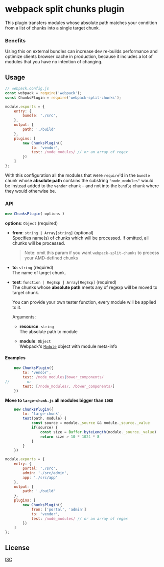 # webpack split chunks plugin

This plugin transfers modules whose absolute path matches your condition from a list of chunks into a single
target chunk.

### Benefits

Using this on external bundles can increase dev re-builds performance and optimize clients browser cache in production, because it includes a lot of modules that you have no intention of changing.

## Usage
```js
// webpack.config.js
const webpack = require('webpack');
const ChunksPlugin = require('webpack-split-chunks');

module.exports = {
    entry: {
        bundle: './src',
    },
    output: {
        path: './build'
    },
    plugins: [
        new ChunksPlugin({
            to: 'vendor',
            test: /node_modules/ // or an array of regex
        })
    ]
};
```
With this configuration all the modules that were `require`'d in the `bundle` chunk whose **absolute path** contains the
substring `"node_modules"` would be instead added to the `vendor` chunk – and not into the `bundle` chunk where they
would otherwise be.

### API
```js
new ChunksPlugin( options )
```

**options**: `Object` (required)
* **from**: `string | Array[string]` (optional)<br/>
    Specifies name(s) of chunks which will be processed.
    If omitted, all chunks will be processed.
    > Note: omit this param if you want `webpack-split-chunks` to process your AMD-defined chunks

* **to**: `string` (required)<br/>
    The name of target chunk.

* **test**: `function | RegExp | Array[RegExp]` (required)<br/>
    The chunks whose **absolute path** meets any of regexp will be moved to target chunk.

    You can provide your own tester function, every module will be applied to it.

    Arguments:
    * **resource**: `string`<br/>
    The absolute path to module

    * **module**: `Object`<br/>
    Webpack's [`Module`](https://github.com/webpack/webpack/blob/master/lib/Module.js) object with module meta-info


#### Examples
```js
    new ChunksPlugin({
        to: 'vendor',
        test: /node_modules|bower_components/
//        or
        test: [/node_modules/, /bower_components/]
    })
```

**Move to `large-chunk.js` all modules bigger than `10KB`**
```js
    new ChunksPlugin({
        to: 'large-chunk',
        test(path, module) {
            const source = module._source && module._source._value
            if(source) {
                const size = Buffer.byteLength(module._source._value)
                return size > 10 * 1024 * 8
            }
        }
    })
```

```js
module.exports = {
    entry: {
        portal: './src',
        admin: './src/admin',
        app: './src/app'
    },
    output: {
        path: './build'
    },
    plugins: [
        new ChunksPlugin({
            from: ['portal', 'admin']
            to: 'vendor',
            test: /node_modules/ // or an array of regex
        })
    ]
};
```

## License

[ISC](https://opensource.org/licenses/ISC)

